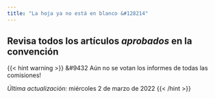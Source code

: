 ```yaml
---
title: "La hoja ya no está en blanco &#128214"
---
```


## Revisa todos los artículos *aprobados* en la convención

{{< hint warning >}} 
&#9432 Aún no se votan los informes de todas las comisiones!

*Última actualización:* miércoles 2 de marzo de 2022
{{< /hint >}}



